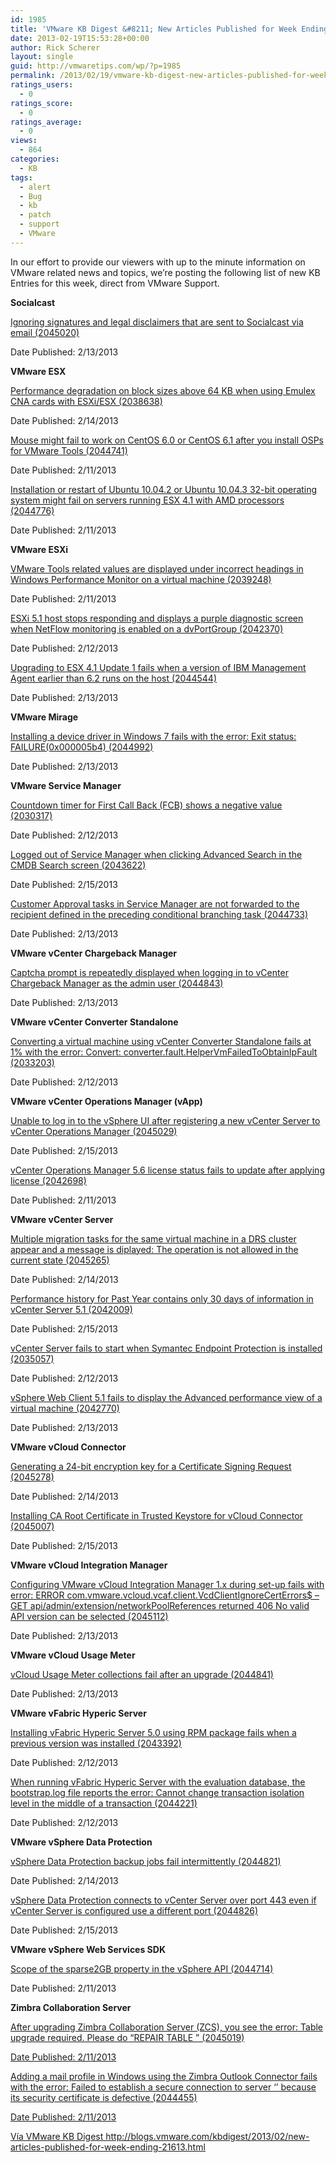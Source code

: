 ```yaml
---
id: 1985
title: 'VMware KB Digest &#8211; New Articles Published for Week Ending 2/16/13'
date: 2013-02-19T15:53:28+00:00
author: Rick Scherer
layout: single
guid: http://vmwaretips.com/wp/?p=1985
permalink: /2013/02/19/vmware-kb-digest-new-articles-published-for-week-ending-21613/
ratings_users:
  - 0
ratings_score:
  - 0
ratings_average:
  - 0
views:
  - 864
categories:
  - KB
tags:
  - alert
  - Bug
  - kb
  - patch
  - support
  - VMware
---
```

In our effort to provide our viewers with up to the minute information on VMware related news and topics, we&#8217;re posting the following list of new KB Entries for this week, direct from VMware Support.

**<!--more-->Socialcast**

<a href="http://kb.vmware.com/kb/2045020" target="_blank">Ignoring signatures and legal disclaimers that are sent to Socialcast via email (2045020)</a>
  
Date Published: 2/13/2013

**VMware ESX**
  
<a href="http://kb.vmware.com/kb/2038638" target="_blank">Performance degradation on block sizes above 64 KB when using Emulex CNA cards with ESXi/ESX (2038638)</a>
  
Date Published: 2/14/2013
  
<a href="http://kb.vmware.com/kb/2044741" target="_blank">Mouse might fail to work on CentOS 6.0 or CentOS 6.1 after you install OSPs for VMware Tools (2044741)</a>
  
Date Published: 2/11/2013
  
<a href="http://kb.vmware.com/kb/2044776" target="_blank">Installation or restart of Ubuntu 10.04.2 or Ubuntu 10.04.3 32-bit operating system might fail on servers running ESX 4.1 with AMD processors (2044776)</a>
  
Date Published: 2/11/2013

**VMware ESXi**
  
<a href="http://kb.vmware.com/kb/2039248" target="_blank">VMware Tools related values are displayed under incorrect headings in Windows Performance Monitor on a virtual machine (2039248)</a>
  
Date Published: 2/11/2013
  
<a href="http://kb.vmware.com/kb/2042370" target="_blank">ESXi 5.1 host stops responding and displays a purple diagnostic screen when NetFlow monitoring is enabled on a dvPortGroup (2042370)</a>
  
Date Published: 2/12/2013
  
<a href="http://kb.vmware.com/kb/2044544" target="_blank">Upgrading to ESX 4.1 Update 1 fails when a version of IBM Management Agent earlier than 6.2 runs on the host (2044544)</a>
  
Date Published: 2/13/2013

**VMware Mirage**
  
<a href="http://kb.vmware.com/kb/2044992" target="_blank">Installing a device driver in Windows 7 fails with the error: Exit status: FAILURE(0x000005b4) (2044992)</a>
  
Date Published: 2/13/2013

**VMware Service Manager**
  
<a href="http://kb.vmware.com/kb/2030317" target="_blank">Countdown timer for First Call Back (FCB) shows a negative value (2030317)</a>
  
Date Published: 2/12/2013
  
<a href="http://kb.vmware.com/kb/2043622" target="_blank">Logged out of Service Manager when clicking Advanced Search in the CMDB Search screen (2043622)</a>
  
Date Published: 2/15/2013
  
<a href="http://kb.vmware.com/kb/2044733" target="_blank">Customer Approval tasks in Service Manager are not forwarded to the recipient defined in the preceding conditional branching task (2044733)</a>
  
Date Published: 2/13/2013

**VMware vCenter Chargeback Manager**
  
<a href="http://kb.vmware.com/kb/2044843" target="_blank">Captcha prompt is repeatedly displayed when logging in to vCenter Chargeback Manager as the admin user (2044843)</a>
  
Date Published: 2/13/2013

**VMware vCenter Converter Standalone**
  
<a href="http://kb.vmware.com/kb/2033203" target="_blank">Converting a virtual machine using vCenter Converter Standalone fails at 1% with the error: Convert: converter.fault.HelperVmFailedToObtainIpFault (2033203)</a>
  
Date Published: 2/12/2013

**VMware vCenter Operations Manager (vApp)**
  
<a href="http://kb.vmware.com/kb/2045029" target="_blank">Unable to log in to the vSphere UI after registering a new vCenter Server to vCenter Operations Manager (2045029)</a>
  
Date Published: 2/15/2013
  
<a href="http://kb.vmware.com/kb/2042698" target="_blank">vCenter Operations Manager 5.6 license status fails to update after applying license (2042698)</a>
  
Date Published: 2/11/2013

**VMware vCenter Server**
  
<a href="http://kb.vmware.com/kb/2045265" target="_blank">Multiple migration tasks for the same virtual machine in a DRS cluster appear and a message is diplayed: The operation is not allowed in the current state (2045265)</a>
  
Date Published: 2/14/2013
  
<a href="http://kb.vmware.com/kb/2042009" target="_blank">Performance history for Past Year contains only 30 days of information in vCenter Server 5.1 (2042009)</a>
  
Date Published: 2/15/2013
  
<a href="http://kb.vmware.com/kb/2035057" target="_blank">vCenter Server fails to start when Symantec Endpoint Protection is installed (2035057)</a>
  
Date Published: 2/12/2013
  
<a href="http://kb.vmware.com/kb/2042770" target="_blank">vSphere Web Client 5.1 fails to display the Advanced performance view of a virtual machine (2042770)</a>
  
Date Published: 2/13/2013

**VMware vCloud Connector**
  
<a href="http://kb.vmware.com/kb/2045278" target="_blank">Generating a 24-bit encryption key for a Certificate Signing Request (2045278)</a>
  
Date Published: 2/14/2013
  
<a href="http://kb.vmware.com/kb/2045007" target="_blank">Installing CA Root Certificate in Trusted Keystore for vCloud Connector (2045007)</a>
  
Date Published: 2/15/2013

**VMware vCloud Integration Manager**
  
<a href="http://kb.vmware.com/kb/2045112" target="_blank">Configuring VMware vCloud Integration Manager 1.x during set-up fails with error: ERROR com.vmware.vcloud.vcaf.client.VcdClientIgnoreCertErrors$ – GET api/admin/extension/networkPoolReferences returned 406 No valid API version can be selected (2045112)</a>
  
Date Published: 2/13/2013

**VMware vCloud Usage Meter**
  
<a href="http://kb.vmware.com/kb/2044841" target="_blank">vCloud Usage Meter collections fail after an upgrade (2044841)</a>
  
Date Published: 2/13/2013

**VMware vFabric Hyperic Server**
  
<a href="http://kb.vmware.com/kb/2043392" target="_blank">Installing vFabric Hyperic Server 5.0 using RPM package fails when a previous version was installed (2043392)</a>
  
Date Published: 2/12/2013
  
<a href="http://kb.vmware.com/kb/2044221" target="_blank">When running vFabric Hyperic Server with the evaluation database, the bootstrap.log file reports the error: Cannot change transaction isolation level in the middle of a transaction (2044221)</a>
  
Date Published: 2/12/2013

**VMware vSphere Data Protection**
  
<a href="http://kb.vmware.com/kb/2044821" target="_blank">vSphere Data Protection backup jobs fail intermittently (2044821)</a>
  
Date Published: 2/14/2013
  
<a href="http://kb.vmware.com/kb/2044826" target="_blank">vSphere Data Protection connects to vCenter Server over port 443 even if vCenter Server is configured use a different port (2044826)</a>
  
Date Published: 2/15/2013

**VMware vSphere Web Services SDK**
  
<a href="http://kb.vmware.com/kb/2044714" target="_blank">Scope of the sparse2GB property in the vSphere API (2044714)</a>
  
Date Published: 2/11/2013

**Zimbra Collaboration Server**
  
<a href="http://kb.vmware.com/kb/2045019" target="_blank">After upgrading Zimbra Collaboration Server (ZCS), you see the error: Table upgrade required. Please do “REPAIR TABLE <table>” (2045019)</a>
  
Date Published: 2/11/2013
  
<a href="http://kb.vmware.com/kb/2044455" target="_blank">Adding a mail profile in Windows using the Zimbra Outlook Connector fails with the error: Failed to establish a secure connection to server ‘<server>’ because its security certificate is defective (2044455)</a>
  
Date Published: 2/11/2013

Vía VMware KB Digest http://blogs.vmware.com/kbdigest/2013/02/new-articles-published-for-week-ending-21613.html